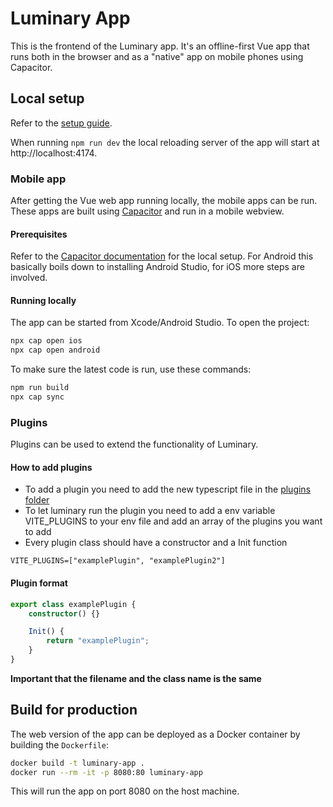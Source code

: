 # Luminary App

This is the frontend of the Luminary app. It's an offline-first Vue app that runs both in the browser and as a "native" app on mobile phones using Capacitor.

## Local setup

Refer to the [setup guide](../docs/setup-vue-app.md).

When running `npm run dev` the local reloading server of the app will start at http://localhost:4174.

### Mobile app

After getting the Vue web app running locally, the mobile apps can be run. These apps are built using [Capacitor](https://capacitorjs.com/) and run in a mobile webview.

#### Prerequisites

Refer to the [Capacitor documentation](https://capacitorjs.com/docs/getting-started/environment-setup) for the local setup. For Android this basically boils down to installing Android Studio, for iOS more steps are involved.

#### Running locally

The app can be started from Xcode/Android Studio. To open the project:

```sh
npx cap open ios
npx cap open android
```

To make sure the latest code is run, use these commands:

```sh
npm run build
npx cap sync
```

### Plugins

Plugins can be used to extend the functionality of Luminary.

#### How to add plugins

-   To add a plugin you need to add the new typescript file in the [plugins folder](./src/plugins/)
-   To let luminary run the plugin you need to add a env variable VITE_PLUGINS to your env file and add an array of the plugins you want to add
-   Every plugin class should have a constructor and a Init function

```
VITE_PLUGINS=["examplePlugin", "examplePlugin2"]
```

#### Plugin format

```ts
export class examplePlugin {
    constructor() {}

    Init() {
        return "examplePlugin";
    }
}
```

**Important that the filename and the class name is the same**

## Build for production

The web version of the app can be deployed as a Docker container by building the `Dockerfile`:

```sh
docker build -t luminary-app .
docker run --rm -it -p 8080:80 luminary-app
```

This will run the app on port 8080 on the host machine.

